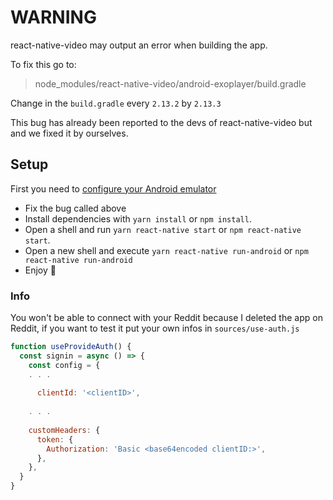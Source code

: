 # WARNING
react-native-video may output an error when building the app.

To fix this go to:
>node_modules/react-native-video/android-exoplayer/build.gradle

Change in the `build.gradle` every `2.13.2` by `2.13.3`

This bug has already been reported to the devs of react-native-video but and we fixed it by ourselves.

## Setup

First you need to [configure your Android emulator](https://reactnative.dev/docs/environment-setup#development-os)

- Fix the bug called above
- Install dependencies with `yarn install` or `npm install`.
- Open a shell and run `yarn react-native start` or `npm react-native start`.
- Open a new shell and execute `yarn react-native run-android` or `npm react-native run-android`
- Enjoy 🥰

### Info

You won't be able to connect with your Reddit because I deleted the app on Reddit, if you want to test it put your own infos in `sources/use-auth.js`

```js
function useProvideAuth() {
  const signin = async () => {
    const config = {
    . . .
    
      clientId: '<clientID>',
    
    . . .
    
    customHeaders: {
      token: {
        Authorization: 'Basic <base64encoded clientID:>',
      },
    },
  }
}
```
